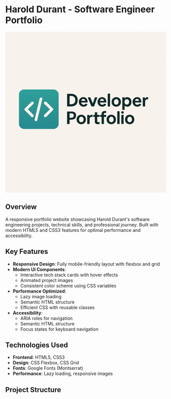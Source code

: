 # Harold Durant - Software Engineer Portfolio

![Portfolio Preview](images/portfolio-website-logo.png)

## Overview
A responsive portfolio website showcasing Harold Durant's software engineering projects, technical skills, and professional journey. Built with modern HTML5 and CSS3 features for optimal performance and accessibility.

## Key Features
- **Responsive Design**: Fully mobile-friendly layout with flexbox and grid
- **Modern UI Components**: 
  - Interactive tech stack cards with hover effects
  - Animated project images
  - Consistent color scheme using CSS variables
- **Performance Optimized**:
  - Lazy image loading
  - Semantic HTML structure
  - Efficient CSS with reusable classes
- **Accessibility**:
  - ARIA roles for navigation
  - Semantic HTML structure
  - Focus states for keyboard navigation

## Technologies Used
- **Frontend**: HTML5, CSS3
- **Design**: CSS Flexbox, CSS Grid
- **Fonts**: Google Fonts (Montserrat)
- **Performance**: Lazy loading, responsive images

## Project Structure
